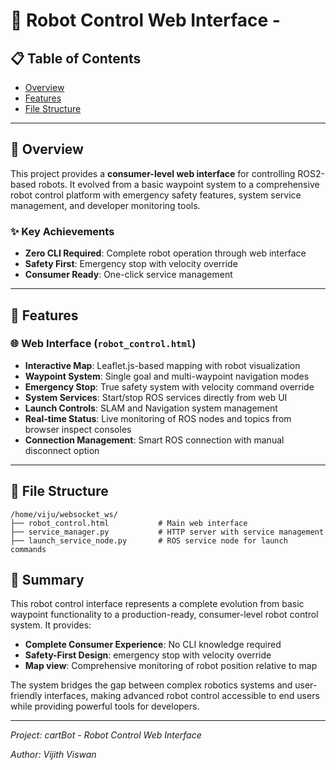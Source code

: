 # 🤖 Robot Control Web Interface -

## 📋 Table of Contents
- [Overview](#overview)
- [Features](#features)
- [File Structure](#file-structure)


---

## 🎯 Overview

This project provides a **consumer-level web interface** for controlling ROS2-based robots. It evolved from a basic waypoint system to a comprehensive robot control platform with emergency safety features, system service management, and developer monitoring tools.

### ✨ Key Achievements
- **Zero CLI Required**: Complete robot operation through web interface
- **Safety First**: Emergency stop with velocity override
- **Consumer Ready**: One-click service management


---

## 🚀 Features

### 🌐 Web Interface (`robot_control.html`)
- **Interactive Map**: Leaflet.js-based mapping with robot visualization
- **Waypoint System**: Single goal and multi-waypoint navigation modes
- **Emergency Stop**: True safety system with velocity command override
- **System Services**: Start/stop ROS services directly from web UI
- **Launch Controls**: SLAM and Navigation system management
- **Real-time Status**: Live monitoring of ROS nodes and topics from browser inspect consoles
- **Connection Management**: Smart ROS connection with manual disconnect option

---

## 📁 File Structure

```
/home/viju/websocket_ws/
├── robot_control.html           # Main web interface
├── service_manager.py           # HTTP server with service management
├── launch_service_node.py       # ROS service node for launch commands
```


## 📝 Summary

This robot control interface represents a complete evolution from basic waypoint functionality to a production-ready, consumer-level robot control system. It provides:

- **Complete Consumer Experience**: No CLI knowledge required
- **Safety-First Design**: emergency stop with velocity override
- **Map view**: Comprehensive monitoring of robot position relative to map

The system bridges the gap between complex robotics systems and user-friendly interfaces, making advanced robot control accessible to end users while providing powerful tools for developers.

---



*Project: cartBot - Robot Control Web Interface*

*Author: _Vijith Viswan_*
